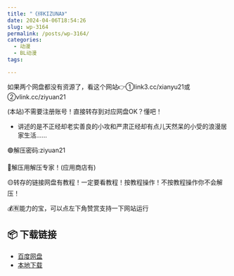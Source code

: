 ```yaml
---
title: "《绊KIZUNA》"
date: 2024-04-06T18:54:26
slug: wp-3164
permalink: /posts/wp-3164/
categories:
  - 动漫
  - BL动漫
tags:

---
```


如果两个网盘都没有资源了，看这个网站👉①link3.cc/xianyu21或②vlink.cc/ziyuan21

(本站)不需要注册账号！直接转存到对应网盘OK？懂吧！

*   讲述的是不正经却老实善良的小攻和严肃正经却有点儿天然呆的小受的浪漫居家生活……

🟢解压密码:ziyuan21

🔵解压用解压专家！(应用商店有)

🟡转存的链接网盘有教程！一定要看教程！按教程操作！不按教程操作你不会解压！

💰🈶能力的宝，可以点左下角赞赏支持一下网站运行

## 📦 下载链接
- [百度网盘](https://blziyuan21.com/pay-download/3164?key=b1832e02e1&down_id=0)
- [本地下载](https://blziyuan21.com/pay-download/3164?key=b1832e02e1&down_id=1)


